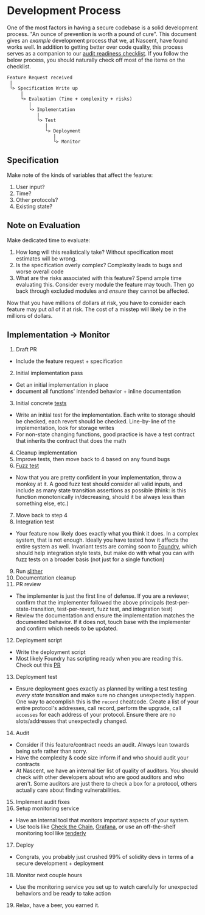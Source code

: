 # Development Process
One of the most factors in having a secure codebase is a solid development process. "An ounce of prevention is worth a pound of cure". This document gives an *example* development process that we, at Nascent, have found works well. In addition to getting better over code quality, this process serves as a companion to our [audit readiness checklist](https://github.com/nascentxyz/nascent-security/blob/main/audit-readiness-checklist.md). If you follow the below process, you should naturally check off most of the items on the checklist.

```
Feature Request received
 |
 └> Specification Write up
     |
     └> Evaluation (Time + complexity + risks)
        |
        └> Implementation
           |
           └> Test
              |
              └> Deployment
                 |
                 └> Monitor
```
## Specification
Make note of the kinds of variables that affect the feature:
1. User input?
2. Time?
3. Other protocols?
4. Existing state?

## Note on Evaluation
Make dedicated time to evaluate:
1. How long will this realistically take? Without specification most estimates will be wrong.
2. Is the specification overly complex? Complexity leads to bugs and worse overall code
3. What are the risks associated with this feature? Spend ample time evaluating this. Consider every module the feature may touch. Then go back through excluded modules and *ensure* they cannot be affected.

Now that you have millions of dollars at risk, you have to consider each feature may put *all* of it at risk. The cost of a misstep will likely be in the millions of dollars. 
## Implementation -> Monitor
1. Draft PR
  - Include the feature request + specification
2. Initial implementation pass
  - Get an initial implementation in place
  - document all functions' intended behavior + inline documentation
3. Initial concrete [tests](https://book.getfoundry.sh/forge/tests.html)
  - Write an initial test for the implementation. Each write to storage should be checked, each revert should be checked. Line-by-line of the implementation, look for storage writes
  - For non-state changing functions, good practice is have a test contract that inherits the contract that does the math 
4. Cleanup implementation
5. Improve tests, then move back to 4 based on any found bugs
6. [Fuzz test](https://book.getfoundry.sh/forge/fuzz-testing.html)
  - Now that you are pretty confident in your implementation, throw a monkey at it. A good fuzz test should consider all valid inputs, and include as many state transition assertions as possible (think: is this function monotonically in/decreasing, should it be always less than something else,  etc.)
7. Move back to step 4
8. Integration test
  - Your feature now likely does exactly what you think it does. In a complex system, that is not enough. Ideally you have tested how it affects the entire system as well. Invariant tests are coming soon to [Foundry](https://github.com/foundry-rs/foundry), which should help integration style tests, but make do with what you can with fuzz tests on a broader basis (not just for a single function)
9. Run [slither](https://github.com/crytic/slither)
10. Documentation cleanup
11. PR review
  - The implementer is just the first line of defense. If you are a reviewer, confirm that the implementer followed the above principals (test-per-state-transition, test-per-revert, fuzz test, and integration test)
  - Review the documentation and ensure the implementation matches the documented behavior. If it does not, touch base with the implementer and confirm which needs to be updated.
12. Deployment script
  - Write the deployment script
  - Most likely Foundry has scripting ready when you are reading this. Check out this [PR](https://github.com/foundry-rs/foundry/pull/1208)
13. Deployment test
  - Ensure deployment goes exactly as planned by writing a test testing *every state transition* and make sure no changes unexpectedly happen. One way to accomplish this is the `record` cheatcode. Create a list of your entire protocol's addresses, call record, perform the upgrade, call `accesses` for each address of your protocol. Ensure there are no slots/addresses that unexpectedly changed.
14. Audit
  - Consider if this feature/contract needs an audit. Always lean towards being safe rather than sorry.
  - Have the complexity & code size inform if and who should audit your contracts
  - At Nascent, we have an internal tier list of quality of auditors. You should check with other developers about who are good auditors and who aren't. Some auditors are just there to check a box for a protocol, others actually care about finding vulnerabilities.
15. Implement audit fixes
16. Setup monitoring service
  - Have an internal tool that monitors important aspects of your system.
  - Use tools like [Check the Chain](https://github.com/fei-protocol/checkthechain), [Grafana](https://grafana.com/), or use an off-the-shelf monitoring tool like [tenderly](https://tenderly.co/alerting)
17. Deploy
  - Congrats, you probably just crushed 99% of solidity devs in terms of a secure development +  deployment
18. Monitor next couple hours
  - Use the monitoring service you set up to watch carefully for unexpected behaviors and be ready to take action
19. Relax, have a beer, you earned it.